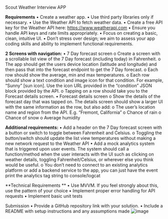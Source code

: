 Scout Weather Interview APP

**Requirements**
•	Create a weather app.
•	Use third party libraries only if necessary. 
•	Use the Weather API to fetch weather data.
•	Create a free API key for the Weather API here: https://www.weatherapi.com 
•	Ensure you handle API keys and rate limits appropriately. 
•	Focus on creating a basic, clean, intuitive UI. 
•	Don’t stress over design; we aim to assess your app coding skills and ability to implement functional requirements.  

**2 Screens with navigation:**
•	7 Day forecast screen
o	Create a screen with a scrollable list view of the 7 Day forecast (including today) in Fahrenheit.
o	The app should get the users device location (latitude and longitude) and then pass that into the forecast endpoint to get the 7 Day forecast.
o	Each row should show the average, min and max temperatures. 
o	Each row should show a text condition and image icon for that condition. For example, “Sunny” [sun icon]. Use the icon URL provided in the “condition” JSON block provided by the API.
o	Tapping on a row should take you to the Forecast details screen.
•	Forecast details screen 
o	Show the details of the forecast day that was tapped on.
The details screen should show a larger UI with the same information as the row, but also add:
o	The user’s location name and region from the API. E.g. “Fremont, California”
o	Chance of rain
o	Chance of snow
o	Average humidity

**Additional requirements:**
•	Add a header on the 7 Day forecast screen with a button or switch to toggle between Fahrenheit and Celsius. 
o	Toggling the button/switch should update the list view temperatures without making a new network request to the Weather API
•	Add a mock analytics system that is triggered upon user events. The system should call a function/method when the user interacts with the UI such as clicking on weather details, toggling Fahrenheit/Celsius, or wherever else you think would be useful.
o	 You don’t need to connect to an existing analytics platform or add a backend service to the app, you can just have the event print the analytics tag string to console/logcat

**Technical Requirements **
•	Use MVVM. If you feel strongly about this, use the pattern of your choice
•	Implement proper error handling for API requests
•	Implement basic unit tests

Submission 
•	Provide a GitHub repository link with your solution.
•	Include a README with setup instructions and any assumptions made
![image](https://github.com/user-attachments/assets/e975a210-42b9-4acb-b490-7d354dcc869a)
